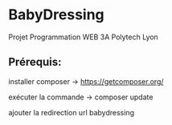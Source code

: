 # BabyDressing

Projet Programmation WEB 3A Polytech Lyon

Prérequis:
---------
installer composer -> https://getcomposer.org/

exécuter la commande -> composer update

ajouter la redirection url babydressing
